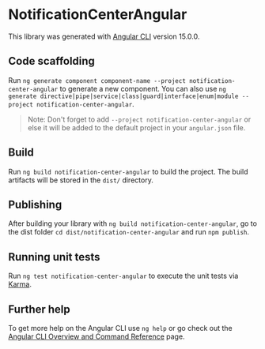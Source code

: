# NotificationCenterAngular

This library was generated with [Angular CLI](https://github.com/angular/angular-cli) version 15.0.0.

## Code scaffolding

Run `ng generate component component-name --project notification-center-angular` to generate a new component. You can also use `ng generate directive|pipe|service|class|guard|interface|enum|module --project notification-center-angular`.
> Note: Don't forget to add `--project notification-center-angular` or else it will be added to the default project in your `angular.json` file. 

## Build

Run `ng build notification-center-angular` to build the project. The build artifacts will be stored in the `dist/` directory.

## Publishing

After building your library with `ng build notification-center-angular`, go to the dist folder `cd dist/notification-center-angular` and run `npm publish`.

## Running unit tests

Run `ng test notification-center-angular` to execute the unit tests via [Karma](https://karma-runner.github.io).

## Further help

To get more help on the Angular CLI use `ng help` or go check out the [Angular CLI Overview and Command Reference](https://angular.io/cli) page.
